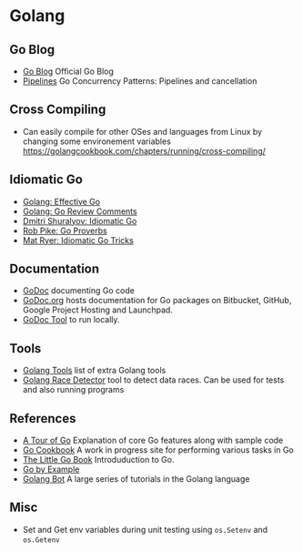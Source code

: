 # Golang

## Go Blog

* [Go Blog](https://blog.golang.org/) Official Go Blog
* [Pipelines](https://blog.golang.org/pipelines) Go Concurrency Patterns: Pipelines and cancellation

## Cross Compiling

* Can easily compile for other OSes and languages from Linux by changing some environement variables https://golangcookbook.com/chapters/running/cross-compiling/

## Idiomatic Go

* [Golang: Effective Go](https://golang.org/doc/effective_go.html)
* [Golang: Go Review Comments](https://github.com/golang/go/wiki/CodeReviewComments)
* [Dmitri Shuralyov: Idiomatic Go](https://dmitri.shuralyov.com/idiomatic-go)
* [Rob Pike: Go Proverbs](https://go-proverbs.github.io/)
* [Mat Ryer: Idiomatic Go Tricks](https://medium.com/@matryer/idiomatic-go-tricks-62abea5c50fb)

## Documentation

* [GoDoc](https://blog.golang.org/godoc-documenting-go-code) documenting Go code
* [GoDoc.org](https://godoc.org/) hosts documentation for Go packages on Bitbucket, GitHub, Google Project Hosting and Launchpad.
* [GoDoc Tool](https://godoc.org/golang.org/x/tools/cmd/godoc) to run locally.

## Tools

* [Golang Tools](https://godoc.org/golang.org/x/tools) list of extra Golang tools
* [Golang Race Detector](https://golang.org/doc/articles/race_detector.html) tool to detect data races. Can be used for tests and also running programs

## References

* [A Tour of Go](https://tour.golang.org/list) Explanation of core Go features along with sample code
* [Go Cookbook](https://golangcookbook.com/) A work in progress site for performing various tasks in Go
* [The Little Go Book](https://www.openmymind.net/The-Little-Go-Book/) Introduduction to Go.
* [Go by Example](https://gobyexample.com/)
* [Golang Bot](https://golangbot.com/) A large series of tutorials in the Golang language

## Misc

* Set and Get env variables during unit testing using `os.Setenv` and `os.Getenv`
